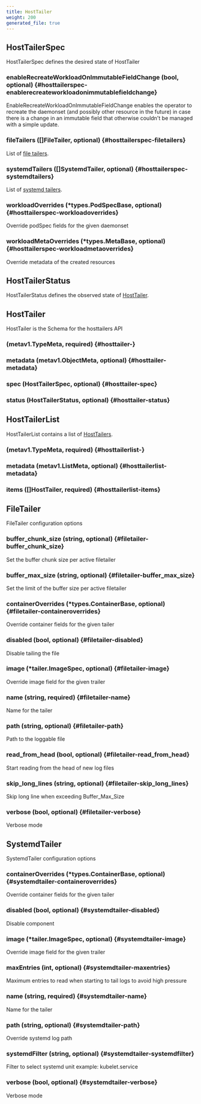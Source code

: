 ```yaml
---
title: HostTailer
weight: 200
generated_file: true
---
```


## HostTailerSpec

HostTailerSpec defines the desired state of HostTailer

### enableRecreateWorkloadOnImmutableFieldChange (bool, optional) {#hosttailerspec-enablerecreateworkloadonimmutablefieldchange}

EnableRecreateWorkloadOnImmutableFieldChange enables the operator to recreate the daemonset (and possibly other resource in the future) in case there is a change in an immutable field that otherwise couldn't be managed with a simple update. 


### fileTailers ([]FileTailer, optional) {#hosttailerspec-filetailers}

List of [file tailers](#filetailer). 


### systemdTailers ([]SystemdTailer, optional) {#hosttailerspec-systemdtailers}

List of [systemd tailers](#systemdtailer). 


### workloadOverrides (*types.PodSpecBase, optional) {#hosttailerspec-workloadoverrides}

Override podSpec fields for the given daemonset 


### workloadMetaOverrides (*types.MetaBase, optional) {#hosttailerspec-workloadmetaoverrides}

Override metadata of the created resources 



## HostTailerStatus

HostTailerStatus defines the observed state of [HostTailer](#hosttailer).


## HostTailer

HostTailer is the Schema for the hosttailers API

###  (metav1.TypeMeta, required) {#hosttailer-}


### metadata (metav1.ObjectMeta, optional) {#hosttailer-metadata}


### spec (HostTailerSpec, optional) {#hosttailer-spec}


### status (HostTailerStatus, optional) {#hosttailer-status}



## HostTailerList

HostTailerList contains a list of [HostTailers](#hosttailer).

###  (metav1.TypeMeta, required) {#hosttailerlist-}


### metadata (metav1.ListMeta, optional) {#hosttailerlist-metadata}


### items ([]HostTailer, required) {#hosttailerlist-items}



## FileTailer

FileTailer configuration options

### buffer_chunk_size (string, optional) {#filetailer-buffer_chunk_size}

Set the buffer chunk size per active filetailer 


### buffer_max_size (string, optional) {#filetailer-buffer_max_size}

Set the limit of the buffer size per active filetailer 


### containerOverrides (*types.ContainerBase, optional) {#filetailer-containeroverrides}

Override container fields for the given tailer 


### disabled (bool, optional) {#filetailer-disabled}

Disable tailing the file 


### image (*tailer.ImageSpec, optional) {#filetailer-image}

Override image field for the given trailer 


### name (string, required) {#filetailer-name}

Name for the tailer 


### path (string, optional) {#filetailer-path}

Path to the loggable file 


### read_from_head (bool, optional) {#filetailer-read_from_head}

Start reading from the head of new log files 


### skip_long_lines (string, optional) {#filetailer-skip_long_lines}

Skip long line when exceeding Buffer_Max_Size 


### verbose (bool, optional) {#filetailer-verbose}

Verbose mode 



## SystemdTailer

SystemdTailer configuration options

### containerOverrides (*types.ContainerBase, optional) {#systemdtailer-containeroverrides}

Override container fields for the given tailer 


### disabled (bool, optional) {#systemdtailer-disabled}

Disable component 


### image (*tailer.ImageSpec, optional) {#systemdtailer-image}

Override image field for the given trailer 


### maxEntries (int, optional) {#systemdtailer-maxentries}

Maximum entries to read when starting to tail logs to avoid high pressure 


### name (string, required) {#systemdtailer-name}

Name for the tailer 


### path (string, optional) {#systemdtailer-path}

Override systemd log path 


### systemdFilter (string, optional) {#systemdtailer-systemdfilter}

Filter to select systemd unit example: kubelet.service 


### verbose (bool, optional) {#systemdtailer-verbose}

Verbose mode 



